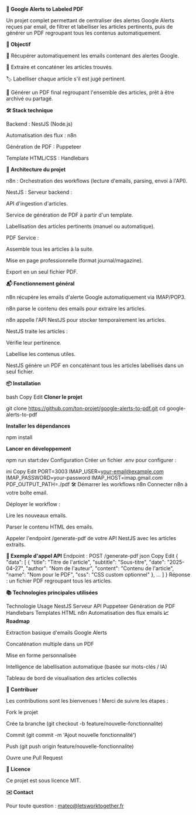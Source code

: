 **📄 Google Alerts to Labeled PDF**

Un projet complet permettant de centraliser des alertes Google Alerts reçues par email, de filtrer et labelliser les articles pertinents, puis de générer un PDF regroupant tous les contenus automatiquement.

**🚀 Objectif**

📩 Récupérer automatiquement les emails contenant des alertes Google.

📰 Extraire et concaténer les articles trouvés.

🏷️ Labelliser chaque article s'il est jugé pertinent.

📄 Générer un PDF final regroupant l'ensemble des articles, prêt à être archivé ou partagé.

**🛠️ Stack technique**

Backend : NestJS (Node.js)

Automatisation des flux : n8n

Génération de PDF : Puppeteer

Template HTML/CSS : Handlebars

**🧩 Architecture du projet**

n8n : Orchestration des workflows (lecture d'emails, parsing, envoi à l'API).

NestJS : Serveur backend :

API d'ingestion d'articles.

Service de génération de PDF à partir d'un template.

Labellisation des articles pertinents (manuel ou automatique).

PDF Service :

Assemble tous les articles à la suite.

Mise en page professionnelle (format journal/magazine).

Export en un seul fichier PDF.

**📬 Fonctionnement général**

n8n récupère les emails d'alerte Google automatiquement via IMAP/POP3.

n8n parse le contenu des emails pour extraire les articles.

n8n appelle l'API NestJS pour stocker temporairement les articles.

NestJS traite les articles :

Vérifie leur pertinence.

Labellise les contenus utiles.

NestJS génère un PDF en concaténant tous les articles labellisés dans un seul fichier.

**📦 Installation**

bash
Copy
Edit
**Cloner le projet**

git clone https://github.com/ton-projet/google-alerts-to-pdf.git
cd google-alerts-to-pdf

**Installer les dépendances**

npm install

**Lancer en développement**

npm run start:dev
Configuration
Créer un fichier .env pour configurer :

ini
Copy
Edit
PORT=3003
IMAP_USER=your-email@example.com
IMAP_PASSWORD=your-password
IMAP_HOST=imap.gmail.com
PDF_OUTPUT_PATH=./pdf
🛠️ Démarrer les workflows n8n
Connecter n8n à votre boîte email.

Déployer le workflow :

Lire les nouveaux emails.

Parser le contenu HTML des emails.

Appeler l'endpoint /generate-pdf de votre API NestJS avec les articles extraits.

**📄 Exemple d'appel API**
Endpoint : POST /generate-pdf
json
Copy
Edit
{
  "data": [
    {
      "title": "Titre de l'article",
      "subtitle": "Sous-titre",
      "date": "2025-04-27",
      "author": "Nom de l'auteur",
      "content": "Contenu de l'article",
      "name": "Nom pour le PDF",
      "css": "CSS custom optionnel"
    },
    ...
  ]
}
Réponse : un fichier PDF regroupant tous les articles.

**📚 Technologies principales utilisées**

Technologie	Usage
NestJS	Serveur API
Puppeteer	Génération de PDF
Handlebars	Templates HTML
n8n	Automatisation des flux emails
**📈 Roadmap**

 Extraction basique d'emails Google Alerts

 Concaténation multiple dans un PDF

 Mise en forme personnalisée

 Intelligence de labellisation automatique (basée sur mots-clés / IA)

 Tableau de bord de visualisation des articles collectés

**🤝 Contribuer**

Les contributions sont les bienvenues ! Merci de suivre les étapes :

Fork le projet

Crée ta branche (git checkout -b feature/nouvelle-fonctionnalite)

Commit (git commit -m 'Ajout nouvelle fonctionnalité')

Push (git push origin feature/nouvelle-fonctionnalite)

Ouvre une Pull Request

**📄 Licence**

Ce projet est sous licence MIT.

**✉️ Contact**

Pour toute question :
mateo@letsworktogether.fr
